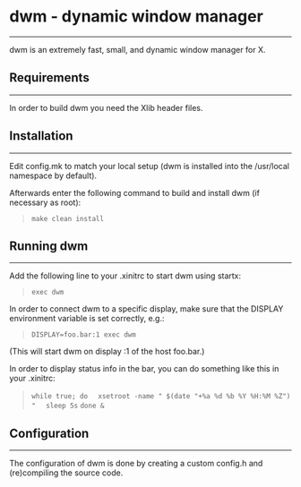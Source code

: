 # dwm - dynamic window manager
---
dwm is an extremely fast, small, and dynamic window manager for X.


## Requirements
---
In order to build dwm you need the Xlib header files.


## Installation
---
Edit config.mk to match your local setup (dwm is installed into the /usr/local namespace by default).

Afterwards enter the following command to build and install dwm (if necessary as root):

> `make clean install`


## Running dwm
---
Add the following line to your .xinitrc to start dwm using startx:

> `exec dwm`

In order to connect dwm to a specific display, make sure that the DISPLAY environment variable is set correctly, e.g.:

> `DISPLAY=foo.bar:1 exec dwm`

(This will start dwm on display :1 of the host foo.bar.)

In order to display status info in the bar, you can do something like this in your .xinitrc:

> `while true; do`
> `  xsetroot -name " $(date "+%a %d %b %Y %H:%M %Z") "`
> `  sleep 5s`
> `done &`


## Configuration
---
The configuration of dwm is done by creating a custom config.h and (re)compiling the source code.
